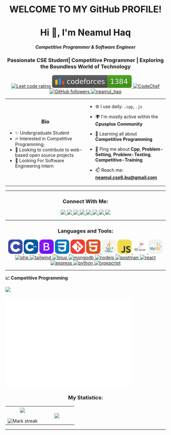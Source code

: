 <!--![logo](https://github.com/neamul-haq/neamul-haq/blob/main/1699207193543.jpeg)-->
<!--<p align="center" ><img  src = "https://github.com/7oSkaaa/7oSkaaa/blob/main/Images/about_me.gif?raw=true" width = 100px></p>-->
<h1 align="center">WELCOME TO MY GitHub PROFILE!</h1>
<h1 align="center">Hi 👋, I'm Neamul Haq</h1>
<h5 align="center">Competitive Programmer & Software Engineer</h5>
<h3 align="center">Passionate CSE Student| Competitive Programmer | Exploring the Boundless World of Technology</h3>
<p align="center"> 
  <a href="https://leetcode.com/Neamul_haq/">
    <img src="https://cp-logo.vercel.app/leetcode/Neamul_haq/" alt="Leet code rating" />
  </a>
<a href="https://codeforces.com/profile/Neyamul_Haq">
    <img src="https://github.com/neamul-haq/cf-statistics/blob/main/output/max_rating.svg" alt="CF rating" />
  </a>
  <a href="https://www.codechef.com/users/no_one22">
    <img height='20px' width='80px'  style="object-fit: cover" src="https://asset.brandfetch.io/idM2-b7Taf/id6L822oFL.jpeg" alt="CodeChef" />
  </a>
  <a href="https://github.com/neamul-haq?tab=followers">
    <img alt="GitHub followers" src="https://img.shields.io/github/followers/neamul-haq?color=green&logo=github">
  </a>
  <a href="https://github.com/neamul-haq?tab=repositories">
   <img src="https://komarev.com/ghpvc/?username=neamul-haq&label=Profile%20views&color=0e75b6&style=flat" alt="neamul_haq" /> 
  </a>
</p>

<table align="center">
<tr border="none">
<td width="50%" align="left">
  
  <h3 align="center">Bio</h3>
  
- ✨ Undergraduate Student
- :fire: Interested in Competitive Programming;
- :calendar: Looking to contribute to web-based open source projects
- 📆 Looking For Software Engineering Intern
  
</td>
 <td width="50%" align="left">

- ⚙️ I use daily: `.cpp`, `.js`
- 🌍 I'm mostly active within the **Cpusplus Community**
- 🌱 Learning all about **Competitive Programming**
- 💬 Ping me about **Cpp**, **Problem-Setting**, **Problem-Testing**, **Competitive-Training**
- 📫 Reach me: **neamul.cse6.bu@gmail.com**
  
  </td>
</tr>
</table>

---
<h3 align="center">Connect With Me:</h3>

<p align="center">
<a href="https://twitter.com/neamul_haq">
  <img src="https://img.shields.io/badge/twitter-%231DA1F2.svg?&style=for-the-badge&logo=twitter&logoColor=white" height=25>
</a> 
<a href="https://www.linkedin.com/in/neamulhaq/">
  <img src="https://img.shields.io/badge/linkedin-%230077B5.svg?&style=for-the-badge&logo=linkedin&logoColor=white" height=25>
</a> 
<a href="https://www.facebook.com/neamul.haq.5/">
  <img src="https://img.shields.io/badge/Facebook-1877F2?style=for-the-badge&logo=facebook&logoColor=white" height=25>
</a>
<a href="mailto:neamul.cse6.bu.@gmail.com">
  <img src="https://img.shields.io/badge/Gmail-D14836?style=for-the-badge&logo=gmail&logoColor=white" height=25>
</a>
  <a href="https://discordapp.com/users/1112011885018107905">
  <img src="https://img.shields.io/badge/Discord-12100E?style=for-the-badge&logo=discord&logoColor=white" height=25>
</a>

  <a href="https://codeforces.com/profile/Neyamul_Haq">
  <img src="https://img.shields.io/badge/Codeforces-12100E?style=for-the-badge&logo=codeforces&logoColor=white" height=25>
</a>
  <a href="https://leetcode.com/Neamul_haq/">
  <img src="https://img.shields.io/badge/LeetCode-12100E?style=for-the-badge&logo=leetcode&logoColor=white" height=25>
</a>
  <a href="https://www.codechef.com/users/no_one22">
  <img src="https://img.shields.io/badge/Codechef-12100E?style=for-the-badge&logo=codechef&logoColor=white" height=25>
</a>
</p>

---

<h3 align="center">Languages and Tools:</h3>
<p align="center"> 
  <a href="https://www.cprogramming.com/" target="_blank" rel="noreferrer"> <img src="https://github.com/tandpfun/skill-icons/blob/main/icons/C.svg" alt="c" width="45" height="45"/> </a>
  <a href="https://www.w3schools.com/cpp/" target="_blank" rel="noreferrer"> <img src="https://github.com/tandpfun/skill-icons/blob/main/icons/CPP.svg" alt="cplusplus" width="45" height="45"/> </a>
  <a href="https://getbootstrap.com" target="_blank" rel="noreferrer"> <img src="https://github.com/tandpfun/skill-icons/blob/main/icons/Bootstrap.svg" alt="bootstrap" width="45" height="45"/> </a> 
  <a href="https://www.w3schools.com/css/" target="_blank" rel="noreferrer"> <img src="https://github.com/tandpfun/skill-icons/blob/main/icons/CSS.svg" alt="css3" width="45" height="45"/> </a> 
  <a href="https://git-scm.com/" target="_blank" rel="noreferrer"> <img src="https://github.com/tandpfun/skill-icons/blob/main/icons/Git.svg" alt="git" width="45" height="45"/> </a> 
  <a href="https://www.w3.org/html/" target="_blank" rel="noreferrer"> <img src="https://github.com/tandpfun/skill-icons/blob/main/icons/HTML.svg" alt="html5" width="45" height="45"/> </a> 
  <a href="https://www.java.com" target="_blank" rel="noreferrer"> <img src="https://github.com/tandpfun/skill-icons/blob/main/icons/Java-Light.svg" alt="java" width="45" height="45"/> </a> 
  <a href="https://developer.mozilla.org/en-US/docs/Web/JavaScript" target="_blank" rel="noreferrer"> <img src="https://github.com/tandpfun/skill-icons/blob/main/icons/JavaScript.svg" alt="javascript" width="45" height="45"/> </a>
  <a href="https://www.microsoft.com/en-us/sql-server" target="_blank" rel="noreferrer"> <img src="https://github.com/Scar1109/skill-icons/blob/Scar1109/icons/microsoftSQL.svg" alt="mssql" width="45" height="45"/> </a>
  <a href="https://www.mysql.com/" target="_blank" rel="noreferrer"> <img src="https://github.com/tandpfun/skill-icons/blob/main/icons/MySQL-Light.svg" alt="mysql" width="45" height="45"/> </a> 
   <a href="https://www.php.net" target="_blank" rel="noreferrer"> <img src="https://github.com/Scar1109/skill-icons/blob/Scar1109/icons/PHP-Light.svg" alt="php" width="45" height="45"/> </a> 
  <a href="https://tailwindcss.com/" target="_blank" rel="noreferrer"> <img src="https://github.com/Scar1109/skill-icons/blob/Scar1109/icons/TailwindCSS-Light.svg" alt="tailwind" width="45" height="45"/> </a>
  <a href="https://www.linux.org/" target="_blank" rel="noreferrer"> <img src="https://github.com/Scar1109/skill-icons/blob/main/icons/Linux-Light.svg" alt="linux" width="45" height="45"/> </a> 
  <a href="https://www.mongodb.com/" target="_blank" rel="noreferrer"> <img src="https://github.com/Scar1109/skill-icons/blob/main/icons/MongoDB.svg" alt="mongodb" width="45" height="45"/> </a> 
  <a href="https://nodejs.org" target="_blank" rel="noreferrer"> <img src="https://github.com/Scar1109/skill-icons/blob/main/icons/NodeJS-Light.svg" alt="nodejs" width="45" height="45"/> </a> 
  <a href="https://postman.com" target="_blank" rel="noreferrer"> <img src="https://github.com/Scar1109/skill-icons/blob/main/icons/Postman.svg" alt="postman" width="45" height="45"/> </a>
  <a href="https://reactjs.org/" target="_blank" rel="noreferrer"> <img src="https://github.com/Scar1109/skill-icons/blob/main/icons/React-Light.svg" alt="react" width="45" height="45"/> </a> 
  <a href="https://expressjs.com" target="_blank" rel="noreferrer"> <img src="https://github.com/Scar1109/skill-icons/blob/main/icons/ExpressJS-Light.svg" alt="express" width="45" height="45"/> </a>
  <a href="https://www.python.org" target="_blank" rel="noreferrer"> <img src="https://github.com/Scar1109/skill-icons/blob/main/icons/Python-Light.svg" alt="python" width="45" height="45"/> </a> 
  <a href="https://www.typescriptlang.org/" target="_blank" rel="noreferrer"> <img src="https://github.com/Scar1109/skill-icons/blob/main/icons/TypeScript.svg" alt="typescript" width="45" height="45"/> </a> </p>
  
---

<b>&#128200; Competitive Programming</b>
<p float="left">
<img height="273em" src="https://leetcard.jacoblin.cool/Neamul_haq?theme=light&font=Karma&ext=contest" />
</p>
<p float="right">
  <img height="280em" src="https://github.com/neamul-haq/cf-statistics/blob/main/output/light_card.svg#gh-dark-mode-only." />
</p>
<h3 align="center">My Statistics:</h3>
<p align="center">
<table align="center">
<tr border="none">
<td width="50%" align="center">
  
  <img  align="center"  src="https://github-readme-stats.vercel.app/api?username=neamul-haq&theme=dark&show_icons=true&count_private=true" />
  <br></br>
  <img  title="🔥 Get streak stats for your profile at git.io/streak-stats" alt="Mark streak" src="https://github-readme-streak-stats.herokuapp.com/?user=neamul-haq&theme=dark&hide_border=false" /> 
</td>
<td width="50%" align="center">

  <img  align="center"  src="https://github-readme-stats.anuraghazra1.vercel.app/api/top-langs/?username=neamul-haq&theme=dark&hide_border=false&no-bg=true&no-frame=true&langs_count=7"/>
  
  </td>
</tr>
</table>

---

